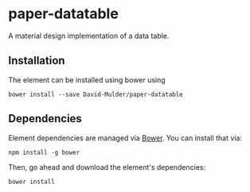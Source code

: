 # paper-datatable

A material design implementation of a data table.

## Installation

The element can be installed using bower using

    bower install --save David-Mulder/paper-datatable

## Dependencies

Element dependencies are managed via [Bower](http://bower.io/). You can
install that via:

    npm install -g bower

Then, go ahead and download the element's dependencies:

    bower install